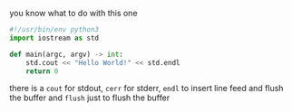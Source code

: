 you know what to do with this one

```python
#!/usr/bin/env python3
import iostream as std

def main(argc, argv) -> int:
    std.cout << "Hello World!" << std.endl
    return 0
```

there is a `cout` for stdout, `cerr` for stderr, `endl` to insert line feed and flush the buffer and `flush` just to flush the buffer
